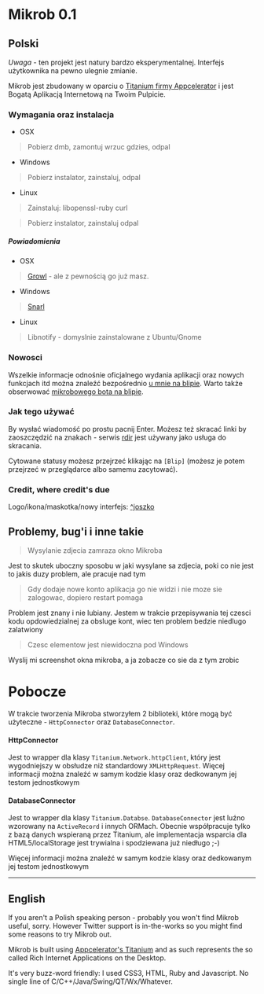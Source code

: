 # Mikrob 0.1

## Polski

*Uwaga* - ten projekt jest natury bardzo eksperymentalnej. Interfejs użytkownika na pewno ulegnie zmianie.

Mikrob jest zbudowany w oparciu o [Titanium firmy Appcelerator](http://appcelerator.com) i jest Bogatą Aplikacją Internetową na Twoim Pulpicie.

### Wymagania oraz instalacja

* OSX
> Pobierz dmb, zamontuj wrzuc gdzies, odpal

* Windows
> Pobierz instalator, zainstaluj, odpal

* Linux
> Zainstaluj:
      libopenssl-ruby
      curl

> Pobierz instalator, zainstaluj odpal

##### Powiadomienia

* OSX
> [Growl](http://growl.info) - ale z pewnością go już masz.

* Windows
> [Snarl](http://www.fullphat.net/)

* Linux
> Libnotify - domyslnie zainstalowane z Ubuntu/Gnome


### Nowosci

Wszelkie informacje odnośnie oficjalnego wydania aplikacji oraz nowych funkcjach itd można znaleźć bezpośrednio [u mnie na blipie](http://plugawy.blip.pl). Warto także obserwować [mikrobowego bota na blipie](http://mikrob.blip.pl).

### Jak tego używać

By wysłać wiadomość po prostu pacnij Enter. Możesz też skracać linki by zaoszczędzić na znakach - serwis [rdir](http://rdir.pl) jest używany jako usługa do skracania.

Cytowane statusy możesz przejrzeć klikając na `[Blip]` (możesz je potem przejrzeć w przeglądarce albo samemu zacytować).


### Credit, where credit's due

Logo/ikona/maskotka/nowy interfejs: [^joszko](http://joszko.blip.pl)

## Problemy, bug'i i inne takie

> Wysylanie zdjecia zamraza okno Mikroba

Jest to skutek uboczny sposobu w jaki wysylane sa zdjecia, poki co nie jest to jakis duzy problem, ale pracuje nad tym

> Gdy dodaje nowe konto aplikacja go nie widzi i nie moze sie zalogowac, dopiero restart pomaga

Problem jest znany i nie lubiany. Jestem w trakcie przepisywania tej czesci kodu opdowiedzialnej za obsluge kont, wiec ten problem bedzie niedlugo zalatwiony

> Czesc elementow jest niewidoczna pod Windows

Wyslij mi screenshot okna mikroba, a ja zobacze co sie da z tym zrobic


# Pobocze

W trakcie tworzenia Mikroba stworzyłem 2 biblioteki, które mogą być użyteczne - `HttpConnector` oraz `DatabaseConnector`.


#### HttpConnector

Jest to wrapper dla klasy `Titanium.Network.httpClient`, który jest wygodniejszy w obsłudze niż standardowy `XMLHttpRequest`. Więcej informacji można znaleźć w samym kodzie klasy oraz dedkowanym jej testom jednostkowym

#### DatabaseConnector

Jest to wrapper dla klasy `Titanium.Databse`. `DatabaseConnector` jest luźno wzorowany na `ActiveRecord` i innych ORMach. Obecnie współpracuje tylko z bazą danych wspieraną przez Titanium, ale implementacja wsparcia dla HTML5/localStorage jest trywialna i spodziewana już niedługo ;-)

Więcej informacji można znaleźć w samym kodzie klasy oraz dedkowanym jej testom jednostkowym

---


## English

If you aren't a Polish speaking person - probably you won't find Mikrob useful, sorry. However Twitter support is in-the-works so you might find some reasons to try Mikrob out.

Mikrob is built using [Appcelerator's Titanium](http://appcelerator.com) and as such represents the so called Rich Internet Applications on the Desktop.

It's very buzz-word friendly: I used CSS3, HTML, Ruby and Javascript. No single line of C/C++/Java/Swing/QT/Wx/Whatever.

